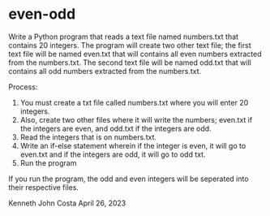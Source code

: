 # even-odd

Write a Python program that reads a text file named numbers.txt that contains 20 integers. The program will create two other text file; the first text file will be named even.txt that will contains all even numbers extracted from the numbers.txt. The second text file will be named odd.txt that will contains all odd numbers extracted from the numbers.txt.

Process:
1. You must create a txt file called numbers.txt where you will enter 20   integers.
2. Also, create two other files where it will write the numbers; even.txt if the integers are even, and odd.txt if the integers are odd.
3. Read the integers that is on numbers.txt.
4. Write an if-else statement wherein if the integer is even, it will go to even.txt and if the integers are odd, it will go to odd txt.
5. Run the program

If you run the program, the odd and even integers will be seperated into their respective files.

Kenneth John Costa
April 26, 2023


